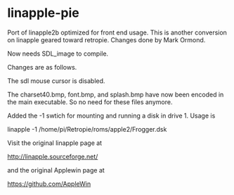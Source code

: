 # linapple-pie
Port of linapple2b optimized for front end usage.
This is another conversion on linapple geared toward retropie.
Changes done by Mark Ormond.

Now needs SDL_image to compile.

Changes are as follows.

The sdl mouse cursor is disabled.

The charset40.bmp, font.bmp, and splash.bmp have now been encoded in the
main executable. So no need for these files anymore.

Added the -1 swtich for mounting and running a disk in drive 1. Usage is

linapple -1 /home/pi/Retropie/roms/apple2/Frogger.dsk

Visit the original linapple page at

http://linapple.sourceforge.net/

and the original Applewin page at

https://github.com/AppleWin



